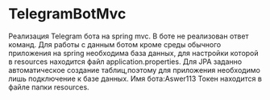 # TelegramBotMvc

Реализация Telegram бота на spring mvc.
В боте не реализован ответ команд.
Для работы с данным ботом кроме среды обычного приложения на spring необходима база данных,
для настройки которой в resources находится файл application.properties.
Для JPA заданно автоматическое создание таблиц,поэтому для приложения необходимо лишь подключение к базе данных.
Имя бота:Aswer113
Токен находится в файле папки resources.

